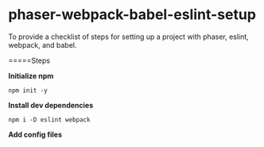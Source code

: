 # phaser-webpack-babel-eslint-setup

To provide a checklist of steps for setting up a project with phaser, eslint, webpack, and babel.

=====Steps

**Initialize npm**

`npm init -y`


**Install dev dependencies**

`npm i -D eslint webpack`


**Add config files**


